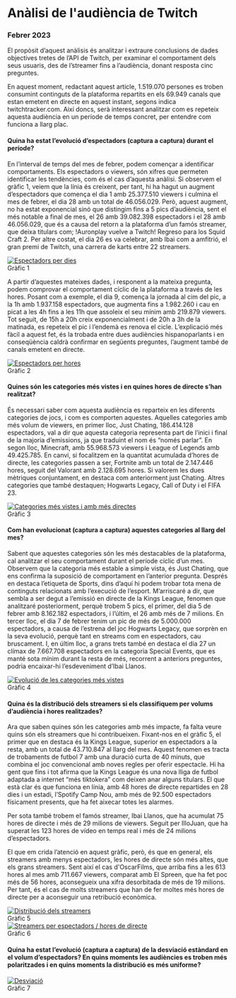 # Anàlisi de l'audiència de Twitch
### Febrer 2023
El propòsit d’aquest anàlisis és analitzar i extraure conclusions de dades objectives tretes de l’API de Twitch, per examinar el comportament dels seus usuaris, des de l’streamer fins a l’audiència, donant resposta cinc preguntes.

En aquest moment, redactant aquest article, 1.519.070 persones es troben consumint continguts de la plataforma repartits en els 69.949 canals que estan emetent en directe en aquest instant, segons indica twitchtracker.com. Així doncs, serà interessant analitzar com es repeteix aquesta audiència en un període de temps concret, per entendre com funciona a llarg plac.

#### Quina ha estat l’evolució d’espectadors (captura a captura) durant el període?

En l’interval de temps del mes de febrer, podem començar a identificar comportaments. Els espectadors o viewers, són xifres que permeten identificar les tendències, com és el cas d’aquesta anàlisi. Si observem el gràfic 1, veiem que la línia és creixent, per tant, hi ha hagut un augment d’espectadors que comença el dia 1 amb 25.377.510 viewers i culmina el mes de febrer, el dia 28 amb un total de 46.056.029. Però, aquest augment, no ha estat exponencial sinó que distingim fins a 5 pics d’audiència, sent el més notable a final de mes, el 26 amb 39.082.398 espectadors i el 28 amb 46.056.029, que és a causa del retorn a la plataforma d’un famós streamer, que deixa titulars com; !Auronplay vuelve a Twitch! Regreso para los Squid Craft 2. Per altre costat, el dia 26 es va celebrar, amb Ibai com a amfitrió, el gran premi de Twitch, una carrera de karts entre 22 streamers.

<div class='tableauPlaceholder' id='viz1681657892691' style='position: relative'><noscript><a href='#'><img alt='Espectadors per dies ' src='https:&#47;&#47;public.tableau.com&#47;static&#47;images&#47;Li&#47;Libro1_16816395852600&#47;Hoja1&#47;1_rss.png' style='border: none' width:'50%'/></a></noscript><object class='tableauViz'  style='display:none;'><param name='host_url' value='https%3A%2F%2Fpublic.tableau.com%2F' /> <param name='embed_code_version' value='3' /> <param name='site_root' value='' /><param name='name' value='Libro1_16816395852600&#47;Hoja1' /><param name='tabs' value='no' /><param name='toolbar' value='yes' /><param name='static_image' value='https:&#47;&#47;public.tableau.com&#47;static&#47;images&#47;Li&#47;Libro1_16816395852600&#47;Hoja1&#47;1.png' /> <param name='animate_transition' value='yes' /><param name='display_static_image' value='yes' /><param name='display_spinner' value='yes' /><param name='display_overlay' value='yes' /><param name='display_count' value='yes' /><param name='language' value='es-ES' /></object></div>  
Gràfic 1

A partir d’aquestes mateixes dades, i responent a la mateixa pregunta, podem comprovar el comportament cíclic de la plataforma a través de les hores. Posant com a exemple, el dia 9, comença la jornada al cim del pic, a la 1h amb 1.937.158 espectadors, que augmenta fins a 1.982.260 i cau en picat a les 4h fins a les 11h que assoleix el seu mínim amb 219.879 viewers. Tot seguit, de 15h a 20h creix exponencialment i de 20h a 3h de la matinada, es repeteix el pic i l’endemà es renova el cicle. L’explicació més fàcil a aquest fet, és la trobada entre dues audiències hispanoparlants i en conseqüència caldrà confirmar en següents preguntes, l’augment també de canals emetent en directe.

<div class='tableauPlaceholder' id='viz1681657990391' style='position: relative'><noscript><a href='#'><img alt='Espectadors per hores ' src='https:&#47;&#47;public.tableau.com&#47;static&#47;images&#47;Li&#47;Libro2_16816398519050&#47;Hoja1&#47;1_rss.png' style='border: none' width:'50%' /></a></noscript><object class='tableauViz'  style='display:none;'><param name='host_url' value='https%3A%2F%2Fpublic.tableau.com%2F' /> <param name='embed_code_version' value='3' /> <param name='site_root' value='' /><param name='name' value='Libro2_16816398519050&#47;Hoja1' /><param name='tabs' value='no' /><param name='toolbar' value='yes' /><param name='static_image' value='https:&#47;&#47;public.tableau.com&#47;static&#47;images&#47;Li&#47;Libro2_16816398519050&#47;Hoja1&#47;1.png' /> <param name='animate_transition' value='yes' /><param name='display_static_image' value='yes' /><param name='display_spinner' value='yes' /><param name='display_overlay' value='yes' /><param name='display_count' value='yes' /><param name='language' value='es-ES' /></object></div>           
Gràfic 2

#### Quines són les categories més vistes i en quines hores de directe s’han realitzat?

És necessari saber com aquesta audiència es reparteix en les diferents categories de jocs, i com es comporten aquestes. Aquelles categories amb més volum de viewers, en primer lloc, Just Chating, 186.414.128 espectadors, val a dir que aquesta categoria representa part de l’inici i final de la majoria d’emissions, ja que traduint el nom és “només parlar”. En segon lloc, Minecraft, amb 55.968.573 viewers i League of Legends amb 49.425.785. En canvi, si focalitzem en la quantitat acumulada d’hores de directe, les categories passen a ser, Fortnite amb un total de 2.147.446 hores, seguit del Valorant amb 2.128.695 hores. Si valorem les dues mètriques conjuntament, en destaca com anteriorment just Chating. Altres categories que també destaquen; Hogwarts Legacy, Call of Duty i el FIFA 23.

<div class='tableauPlaceholder' id='viz1681659759753' style='position: relative'><noscript><a href='#'><img alt='Categories més vistes i amb més directes ' src='https:&#47;&#47;public.tableau.com&#47;static&#47;images&#47;Li&#47;Libro4_16816405599030&#47;Hoja1&#47;1_rss.png' style='border: none' /></a></noscript><object class='tableauViz'  style='display:none;'><param name='host_url' value='https%3A%2F%2Fpublic.tableau.com%2F' /> <param name='embed_code_version' value='3' /> <param name='site_root' value='' /><param name='name' value='Libro4_16816405599030&#47;Hoja1' /><param name='tabs' value='no' /><param name='toolbar' value='yes' /><param name='static_image' value='https:&#47;&#47;public.tableau.com&#47;static&#47;images&#47;Li&#47;Libro4_16816405599030&#47;Hoja1&#47;1.png' /> <param name='animate_transition' value='yes' /><param name='display_static_image' value='yes' /><param name='display_spinner' value='yes' /><param name='display_overlay' value='yes' /><param name='display_count' value='yes' /><param name='language' value='es-ES' /></object></div>   
Gràfic 3

#### Com han evolucionat (captura a captura) aquestes categories al llarg del mes?

Sabent que aquestes categories són les més destacables de la plataforma, cal analitzar el seu comportament durant el període cíclic d’un mes. Observem que la categoria més estable a simple vista, és Just Chating, que ens confirma la suposició de comportament en l’anterior pregunta. Després en destaca l’etiqueta de Sports, dins d’aquí hi podem trobar tota mena de continguts relacionats amb l’execució de l’esport. M’arriscaré a dir, que sembla a ser degut a l’emissió en directe de la Kings League, fenomen que analitzaré posteriorment, perquè trobem 5 pics, el primer, del dia 5 de febrer amb 8.162.182 espectadors, i l’últim, el 26 amb més de 7 milions. En tercer lloc, el dia 7 de febrer tenim un pic de més de 5.000.000 espectadors, a causa de l’estrena del joc Hogwarts Legacy, que sorprèn en la seva evolució, perquè tant en streams com en espectadors, cau bruscament. I, en últim lloc, a grans trets també en destaca el dia 27 un clímax de 7.667.708 espectadors en la categoria Special Events, que es manté sota mínim durant la resta de més, recorrent a anteriors preguntes, podria encaixar-hi l’esdeveniment d’Ibai Llanos.

<div class='tableauPlaceholder' id='viz1681659691090' style='position: relative'><noscript><a href='#'><img alt='Evolució de les categories més vistes ' src='https:&#47;&#47;public.tableau.com&#47;static&#47;images&#47;Li&#47;Libro3_16816401332630&#47;Hoja1&#47;1_rss.png' style='border: none' /></a></noscript><object class='tableauViz'  style='display:none;'><param name='host_url' value='https%3A%2F%2Fpublic.tableau.com%2F' /> <param name='embed_code_version' value='3' /> <param name='site_root' value='' /><param name='name' value='Libro3_16816401332630&#47;Hoja1' /><param name='tabs' value='no' /><param name='toolbar' value='yes' /><param name='static_image' value='https:&#47;&#47;public.tableau.com&#47;static&#47;images&#47;Li&#47;Libro3_16816401332630&#47;Hoja1&#47;1.png' /> <param name='animate_transition' value='yes' /><param name='display_static_image' value='yes' /><param name='display_spinner' value='yes' /><param name='display_overlay' value='yes' /><param name='display_count' value='yes' /><param name='language' value='es-ES' /></object></div>             
Gràfic 4

#### Quina és la distribució dels streamers si els classifiquem per volums d’audiència i hores realitzades?

Ara que saben quines són les categories amb més impacte, fa falta veure quins són els streamers que hi contribueixen. Fixant-nos en el gràfic 5, el primer que en destaca és la Kings League, superior en espectadors a la resta, amb un total de 43.710.847 al llarg del mes. Aquest fenomen es tracta de trobaments de futbol 7 amb una duració curta de 40 minuts, que combina el joc convencional amb noves regles per oferir espectacle. Hi ha gent que fins i tot afirma que la Kings League és una nova lliga de futbol adaptada a internet “més tiktokera” com deixen anar alguns titulars. El que està clar és que funciona en línia, amb 48 hores de directe repartides en 28 dies i un estadi, l’Spotify Camp Nou, amb més de 92.500 espectadors físicament presents, que ha fet aixecar totes les alarmes.

Per sota també trobem el famós streamer, Ibai Llanos, que ha acumulat 75 hores de directe i més de 29 milions de viewers. Seguit per IlloJuan, que ha superat les 123 hores de vídeo en temps real i més de 24 milions d’espectadors.

El que em crida l’atenció en aquest gràfic, però, és que en general, els streamers amb menys espectadors, les hores de directe són més altes, que els grans streamers. Sent així el cas d'OscarFilms, que arriba fins a les 613 hores al mes amb 711.667 viewers, comparat amb El Spreen, que ha fet poc més de 56 hores, aconsegueix una xifra desorbitada de més de 19 milions. Per tant, és el cas de molts streamers que han de fer moltes més hores de directe per a aconseguir una retribució econòmica.

<div class='tableauPlaceholder' id='viz1681659946730' style='position: relative'><noscript><a href='#'><img alt='Distribució dels streamers ' src='https:&#47;&#47;public.tableau.com&#47;static&#47;images&#47;Li&#47;Libroex4&#47;Hoja1&#47;1_rss.png' style='border: none' /></a></noscript><object class='tableauViz'  style='display:none;'><param name='host_url' value='https%3A%2F%2Fpublic.tableau.com%2F' /> <param name='embed_code_version' value='3' /> <param name='site_root' value='' /><param name='name' value='Libroex4&#47;Hoja1' /><param name='tabs' value='no' /><param name='toolbar' value='yes' /><param name='static_image' value='https:&#47;&#47;public.tableau.com&#47;static&#47;images&#47;Li&#47;Libroex4&#47;Hoja1&#47;1.png' /> <param name='animate_transition' value='yes' /><param name='display_static_image' value='yes' /><param name='display_spinner' value='yes' /><param name='display_overlay' value='yes' /><param name='display_count' value='yes' /><param name='language' value='es-ES' /></object></div>
Gràfic 5

<div class='tableauPlaceholder' id='viz1681659997717' style='position: relative'><noscript><a href='#'><img alt='Streamers per espectadors &#47; hores de directe ' src='https:&#47;&#47;public.tableau.com&#47;static&#47;images&#47;Li&#47;Libro6_16816489063290&#47;Hoja1&#47;1_rss.png' style='border: none' width:'40%' /></a></noscript><object class='tableauViz'  style='display:none;'><param name='host_url' value='https%3A%2F%2Fpublic.tableau.com%2F' /> <param name='embed_code_version' value='3' /> <param name='site_root' value='' /><param name='name' value='Libro6_16816489063290&#47;Hoja1' /><param name='tabs' value='no' /><param name='toolbar' value='yes' /><param name='static_image' value='https:&#47;&#47;public.tableau.com&#47;static&#47;images&#47;Li&#47;Libro6_16816489063290&#47;Hoja1&#47;1.png' /> <param name='animate_transition' value='yes' /><param name='display_static_image' value='yes' /><param name='display_spinner' value='yes' /><param name='display_overlay' value='yes' /><param name='display_count' value='yes' /><param name='language' value='es-ES' /></object></div>  
Gràfic 6

#### Quina ha estat l’evolució (captura a captura) de la desviació estàndard en el volum d’espectadors? En quins moments les audiències es troben més polaritzades i en quins moments la distribució es més uniforme?

<div class='tableauPlaceholder' id='viz1681659505498' style='position: relative'><noscript><a href='#'><img alt='Desviació ' src='https:&#47;&#47;public.tableau.com&#47;static&#47;images&#47;Li&#47;Libro7_16816594932770&#47;Hoja1&#47;1_rss.png' style='border: none' width:'60%' /></a></noscript><object class='tableauViz'  style='display:none;'><param name='host_url' value='https%3A%2F%2Fpublic.tableau.com%2F' /> <param name='embed_code_version' value='3' /> <param name='site_root' value='' /><param name='name' value='Libro7_16816594932770&#47;Hoja1' /><param name='tabs' value='no' /><param name='toolbar' value='yes' /><param name='static_image' value='https:&#47;&#47;public.tableau.com&#47;static&#47;images&#47;Li&#47;Libro7_16816594932770&#47;Hoja1&#47;1.png' /> <param name='animate_transition' value='yes' /><param name='display_static_image' value='yes' /><param name='display_spinner' value='yes' /><param name='display_overlay' value='yes' /><param name='display_count' value='yes' /><param name='language' value='es-ES' /><param name='filter' value='publish=yes' /></object></div>           
Gràfic 7
